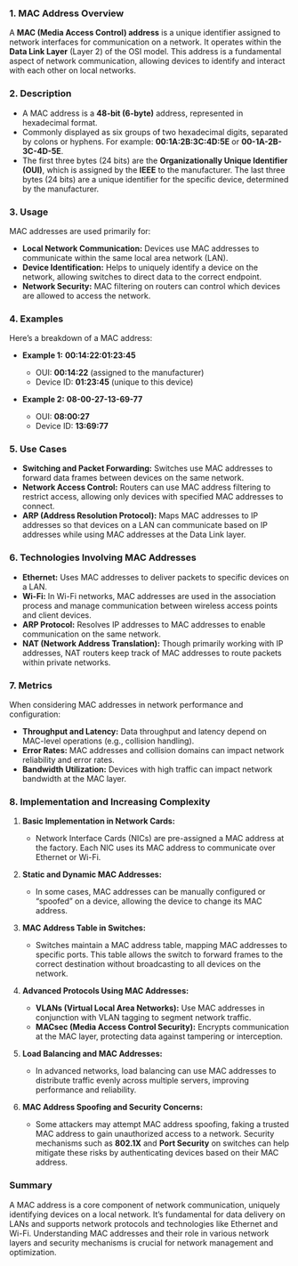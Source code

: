 ### 1\. **MAC Address Overview**

A **MAC (Media Access Control) address** is a unique identifier assigned to network interfaces for communication on a network. It operates within the **Data Link Layer** (Layer 2) of the OSI model. This address is a fundamental aspect of network communication, allowing devices to identify and interact with each other on local networks.

### 2\. **Description**

*   A MAC address is a **48-bit (6-byte)** address, represented in hexadecimal format.
*   Commonly displayed as six groups of two hexadecimal digits, separated by colons or hyphens. For example: **00:1A:2B:3C:4D:5E** or **00-1A-2B-3C-4D-5E**.
*   The first three bytes (24 bits) are the **Organizationally Unique Identifier (OUI)**, which is assigned by the **IEEE** to the manufacturer. The last three bytes (24 bits) are a unique identifier for the specific device, determined by the manufacturer.

### 3\. **Usage**

MAC addresses are used primarily for:

*   **Local Network Communication:** Devices use MAC addresses to communicate within the same local area network (LAN).
*   **Device Identification:** Helps to uniquely identify a device on the network, allowing switches to direct data to the correct endpoint.
*   **Network Security:** MAC filtering on routers can control which devices are allowed to access the network.

### 4\. **Examples**

Here’s a breakdown of a MAC address:

*   **Example 1:** **00:14:22:01:23:45**
    
    *   OUI: **00:14:22** (assigned to the manufacturer)
    *   Device ID: **01:23:45** (unique to this device)
*   **Example 2:** **08-00-27-13-69-77**
    
    *   OUI: **08:00:27**
    *   Device ID: **13:69:77**

### 5\. **Use Cases**

*   **Switching and Packet Forwarding:** Switches use MAC addresses to forward data frames between devices on the same network.
*   **Network Access Control:** Routers can use MAC address filtering to restrict access, allowing only devices with specified MAC addresses to connect.
*   **ARP (Address Resolution Protocol):** Maps MAC addresses to IP addresses so that devices on a LAN can communicate based on IP addresses while using MAC addresses at the Data Link layer.

### 6\. **Technologies Involving MAC Addresses**

*   **Ethernet:** Uses MAC addresses to deliver packets to specific devices on a LAN.
*   **Wi-Fi:** In Wi-Fi networks, MAC addresses are used in the association process and manage communication between wireless access points and client devices.
*   **ARP Protocol:** Resolves IP addresses to MAC addresses to enable communication on the same network.
*   **NAT (Network Address Translation):** Though primarily working with IP addresses, NAT routers keep track of MAC addresses to route packets within private networks.

### 7\. **Metrics**

When considering MAC addresses in network performance and configuration:

*   **Throughput and Latency:** Data throughput and latency depend on MAC-level operations (e.g., collision handling).
*   **Error Rates:** MAC addresses and collision domains can impact network reliability and error rates.
*   **Bandwidth Utilization:** Devices with high traffic can impact network bandwidth at the MAC layer.

### 8\. **Implementation and Increasing Complexity**

1.  **Basic Implementation in Network Cards:**
    
    *   Network Interface Cards (NICs) are pre-assigned a MAC address at the factory. Each NIC uses its MAC address to communicate over Ethernet or Wi-Fi.
2.  **Static and Dynamic MAC Addresses:**
    
    *   In some cases, MAC addresses can be manually configured or “spoofed” on a device, allowing the device to change its MAC address.
3.  **MAC Address Table in Switches:**
    
    *   Switches maintain a MAC address table, mapping MAC addresses to specific ports. This table allows the switch to forward frames to the correct destination without broadcasting to all devices on the network.
4.  **Advanced Protocols Using MAC Addresses:**
    
    *   **VLANs (Virtual Local Area Networks):** Use MAC addresses in conjunction with VLAN tagging to segment network traffic.
    *   **MACsec (Media Access Control Security):** Encrypts communication at the MAC layer, protecting data against tampering or interception.
5.  **Load Balancing and MAC Addresses:**
    
    *   In advanced networks, load balancing can use MAC addresses to distribute traffic evenly across multiple servers, improving performance and reliability.
6.  **MAC Address Spoofing and Security Concerns:**
    
    *   Some attackers may attempt MAC address spoofing, faking a trusted MAC address to gain unauthorized access to a network. Security mechanisms such as **802.1X** and **Port Security** on switches can help mitigate these risks by authenticating devices based on their MAC address.

### Summary

A MAC address is a core component of network communication, uniquely identifying devices on a local network. It’s fundamental for data delivery on LANs and supports network protocols and technologies like Ethernet and Wi-Fi. Understanding MAC addresses and their role in various network layers and security mechanisms is crucial for network management and optimization.